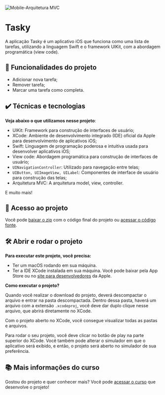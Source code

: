 ![Mobile-Arquitetura MVC](https://github.com/giovannamoeller/tasky-app/assets/47362960/665883c1-3515-46cf-80b1-ad63db69739f)

# Tasky

A aplicação Tasky é um aplicativo iOS que funciona como uma lista de tarefas, utilizando a linguagem Swift e o framework UIKit, com a abordagem programática (view code).

## 🔨 Funcionalidades do projeto

- Adicionar nova tarefa;
- Remover tarefa;
- Marcar uma tarefa como completa.

## ✔️ Técnicas e tecnologias

**Veja abaixo o que utilizamos nesse projeto**:
- UIKit: Framework para construção de interfaces de usuário;
- XCode: Ambiente de desenvolvimento integrado (IDE) oficial da Apple para desenvolvimento de aplicativos iOS;
- Swift: Linguagem de programação poderosa e intuitiva usada para desenvolver aplicativos iOS;
- View code: Abordagem programática para construção de interfaces de usuário;
- `UINavigationController`: Utilizado para navegação entre telas;
- `UIButton, UIImageView, UILabel`: Componentes de interface de usuário para construção das telas;
- Arquitetura MVC: A arquitetura model, view, controller.
  
E muito mais! 
 
## 📁 Acesso ao projeto

Você pode [baixar o zip](https://github.com/alura-cursos/tasky-app/archive/refs/heads/aula-05.zip) com o código final do projeto ou [acessar o código fonte](https://github.com/alura-cursos/tasky-app/tree/aula-05).

## 🛠️ Abrir e rodar o projeto

**Para executar este projeto, você precisa:**

- Ter um macOS rodando em sua máquina.
- Ter a IDE XCode instalada em sua máquina. Você pode baixar pela App Store ou no [site para desenvolvedores](https://developer.apple.com/download/all/) da Apple.

**Como executar o projeto?**

Quando você realizar o download do projeto, deverá descompactar o arquivo e entrar na pasta descompactada. Dentro dessa pasta, haverá um arquivo com a extensão `.xcodeproj`, você deve dar duplo clique nesse arquivo, que abrirá diretamente no XCode. 

Com o projeto aberto no XCode, você consegue visualizar todas as pastas e arquivos.

Para rodar o seu projeto, você deve clicar no botão de play na parte superior do XCode. Você também pode alterar o simulador em que o aplicativo será exibido, e então, o projeto será aberto no simulador de sua preferência.

## 📚 Mais informações do curso

Gostou do projeto e quer conhecer mais? Você pode [acessar o curso](https://cursos.alura.com.br/course/arquitetura-de-apps-ios-view-code-1) que desenvolve o projeto!

